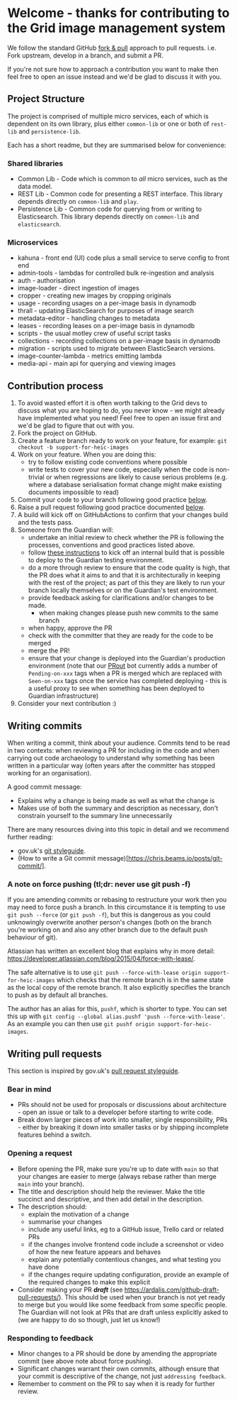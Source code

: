 # Welcome - thanks for contributing to the Grid image management system

We follow the standard GitHub [fork & pull](https://help.github.com/articles/using-pull-requests/#fork--pull) approach to pull requests. i.e. Fork upstream, develop in a branch, and submit a PR.

If you're not sure how to approach a contribution you want to make then feel free to open an issue instead and we'd be glad to discuss it with you.

## Project Structure

The project is comprised of multiple micro services, each of which is dependent on its own library,
plus either `common-lib` or one or both of `rest-lib` and `persistence-lib`.

Each has a short readme, but they are summarised below for convenience:

### Shared libraries

 * Common Lib - Code which is common to _all_ micro services, such as the data model.
 * REST Lib - Common code for presenting a REST interface.  This library depends directly on `common-lib` and `play`.
 * Persistence Lib - Common code for querying from or writing to Elasticsearch. This library depends directly on `common-lib` and `elasticsearch`.

### Microservices

 * kahuna - front end (UI) code plus a small service to serve config to front end
 * admin-tools - lambdas for controlled bulk re-ingestion and analysis
 * auth - authorisation
 * image-loader - direct ingestion of images
 * cropper - creating new images by cropping originals
 * usage - recording usages on a per-image basis in dynamodb
 * thrall - updating ElasticSearch for purposes of image search
 * metadata-editor - handling changes to metadata
 * leases - recording leases on a per-image basis in dynamodb
 * scripts - the usual motley crew of useful script tasks
 * collections - recording collections on a per-image basis in dynamodb
 * migration - scripts used to migrate between ElasticSearch versions.
 * image-counter-lambda - metrics emitting lambda
 * media-api - main api for querying and viewing images


## Contribution process

1. To avoid wasted effort it is often worth talking to the Grid devs to discuss what you are hoping to do, you never know - we might already have implemented what you need! Feel free to open an issue first and we'd be glad to figure that out with you.
1. Fork the project on GitHub.
1. Create a feature branch ready to work on your feature, for example: `git checkout -b support-for-heic-images`
1. Work on your feature. When you are doing this:
   - try to follow existing code conventions where possible
   - write tests to cover your new code, especially when the code is non-trivial or when regressions are likely to cause serious problems (e.g. where a database serialisation format change might make existing documents impossible to read)
1. Commit your code to your branch following good practice [below](#writing-commits).
1. Raise a pull request following good practice documented [below](#writing-pull-requests).
1. A build will kick off on GitHubActions to confirm that your changes build and the tests pass.
1. Someone from the Guardian will:
   - undertake an initial review to check whether the PR is following the processes, conventions and good practices listed above.
   - follow [these instructions](https://github.com/guardian/grid/wiki/Testing-third-party-contributions) to kick off an internal build that is possible to deploy to the Guardian testing environment.
   - do a more through review to ensure that the code quality is high, that the PR does what it aims to and that it is architecturally in keeping with the rest of the project; as part of this they are likely to run your branch locally themselves or on the Guardian's test environment.
   - provide feedback asking for clarifications and/or changes to be made.
      - when making changes please push new commits to the same branch
   - when happy, approve the PR
   - check with the committer that they are ready for the code to be merged
   - merge the PR!
   - ensure that your change is deployed into the Guardian's production environment (note that our [PRout](https://github.com/guardian/prout) bot currently adds a number of `Pending-on-xxx` tags when a PR is merged which are replaced with `Seen-on-xxx` tags once the service has completed deploying - this is a useful proxy to see when something has been deployed to Guardian infrastructure)
1. Consider your next contribution :)

## Writing commits

When writing a commit, think about your audience. Commits tend to be read in two contexts: when reviewing a PR for including in the code and when carrying out code archaeology to understand why something has been written in a particular way (often years after the committer has stopped working for an organisation).

A good commit message:
 - Explains why a change is being made as well as what the change is
 - Makes use of both the summary and description as necessary, don't constrain yourself to the summary line unnecessarily

There are many resources diving into this topic in detail and we recommend further reading:
 - gov.uk's [git styleguide](https://github.com/alphagov/styleguides/blob/master/git.md).
 - (How to write a Git commit message)[https://chris.beams.io/posts/git-commit/].

### A note on force pushing (tl;dr: never use git push -f)

If you are amending commits or rebasing to restructure your work then you may need to force push a branch. In this circumstance it is tempting to use `git push --force` (or `git push -f`), but this is dangerous as you could unknowingly overwrite another person's changes (both on the branch you're working on and also any other branch due to the default push behaviour of git).

Atlassian has written an excellent blog that explains why in more detail: https://developer.atlassian.com/blog/2015/04/force-with-lease/.

The safe alternative is to use `git push --force-with-lease origin support-for-heic-images` which checks that the remote branch is in the same state as the local copy of the remote branch. It also explicitly specifies the branch to push as by default all branches.

The author has an alias for this, `pushf`, which is shorter to type. You can set this up with `git config --global alias.pushf 'push --force-with-lease'`. As an example you can then use `git pushf origin support-for-heic-images`.

## Writing pull requests

This section is inspired by gov.uk's [pull request styleguide](https://github.com/alphagov/styleguides/blob/master/pull-requests.md).

### Bear in mind

- PRs should not be used for proposals or discussions about architecture - open an issue or talk to a developer before starting to write code.
- Break down larger pieces of work into smaller, single responsibility, PRs - either by breaking it down into smaller tasks or by shipping incomplete features behind a switch.

### Opening a request

- Before opening the PR, make sure you're up to date with `main` so that your changes are easier to merge (always rebase rather than merge `main` into your branch).
- The title and description should help the reviewer. Make the title succinct and descriptive, and then add detail in the description.
- The description should:
   - explain the motivation of a change
   - summarise your changes
   - include any useful links, eg to a GitHub issue, Trello card or related PRs
   - if the changes involve frontend code include a screenshot or video of how the new feature appears and behaves
   - explain any potentially contentious changes, and what testing you have done
   - if the changes require updating configuration, provide an example of the required changes to make this explicit
- Consider making your PR _**draft**_ (see https://ardalis.com/github-draft-pull-requests/). This should be used when your branch is not yet ready to merge but you would like some feedback from some specific people. The Guardian will not look at PRs that are draft unless explicitly asked to (we are happy to do so though, just let us know!)

### Responding to feedback

 - Minor changes to a PR should be done by amending the appropriate commit (see above note about force pushing).
 - Significant changes warrant their own commits, although ensure that your commit is descriptive of the change, not just `addressing feedback`.
 - Remember to comment on the PR to say when it is ready for further review.

